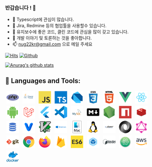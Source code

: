 ### 반갑습니다 ! 👋

- 🌱 Typescript에 관심이 많습니다.
- 👯 Jira, Redmine 등의 협업툴을 사용할수 있습니다.
- 🤔 유지보수에 좋은 코드, 클린 코드에 관심을 많이 갖고 있습니다.
- 💬 개발 이야기 및 토론하는 것을 좋아합니다.
- 📫 nug22kr@gmail.com 으로 메일 주세요

[![Hits](https://hits.seeyoufarm.com/api/count/incr/badge.svg?url=https%3A%2F%2Fgithub.com%2Fyousung%2Fhit-counter&count_bg=%2379C83D&title_bg=%23555555&icon=cakephp.svg&icon_color=%23E7E7E7&title=HITS&edge_flat=false)](https://blog.ysrim.com)  [![Github](https://img.shields.io/github/followers/yousung?label=Follow&style=social)](https://github.com/yousung)


[![Anurag's github stats](https://github-readme-stats.vercel.app/api?username=yousung&theme=vue-dark)](https://github.com/anuraghazra/github-readme-stats)

## 🧰 Languages and Tools:
<p align="left">
<!--lang-->
<!--php-->
<img src="https://raw.githubusercontent.com/github/explore/80688e429a7d4ef2fca1e82350fe8e3517d3494d/topics/php/php.png" alt="php" height="40" style="vertical-align:top; margin:4px">

<!--java-->
<img src="https://raw.githubusercontent.com/github/explore/80688e429a7d4ef2fca1e82350fe8e3517d3494d/topics/java/java.png" alt="java" height="40" style="vertical-align:top; margin:4px">
  
<!--javascript-->
<img src="https://raw.githubusercontent.com/github/explore/80688e429a7d4ef2fca1e82350fe8e3517d3494d/topics/javascript/javascript.png" alt="Javascript" height="40" style="vertical-align:top; margin:4px">

<!--typescript-->
<img src="https://raw.githubusercontent.com/github/explore/80688e429a7d4ef2fca1e82350fe8e3517d3494d/topics/typescript/typescript.png" alt="type script" height="40" style="vertical-align:top; margin:4px">

<!--dart-->
<img src="https://raw.githubusercontent.com/github/explore/80688e429a7d4ef2fca1e82350fe8e3517d3494d/topics/dart/dart.png" alt="dart" height="40" style="vertical-align:top; margin:4px">

<!--css-->
<img src="https://raw.githubusercontent.com/github/explore/80688e429a7d4ef2fca1e82350fe8e3517d3494d/topics/css/css.png" alt="css" height="40" style="vertical-align:top; margin:4px">

<!--html-->
<img src="https://raw.githubusercontent.com/github/explore/80688e429a7d4ef2fca1e82350fe8e3517d3494d/topics/html/html.png" alt="html" height="40" style="vertical-align:top; margin:4px">


<!--framework-->
<!--vue-->
<img src="https://raw.githubusercontent.com/github/explore/80688e429a7d4ef2fca1e82350fe8e3517d3494d/topics/vue/vue.png" alt="vue" height="40" style="vertical-align:top; margin:4px">

<!--react-->
<img src="https://raw.githubusercontent.com/github/explore/80688e429a7d4ef2fca1e82350fe8e3517d3494d/topics/react-native/react-native.png" alt="react" height="40" style="vertical-align:top; margin:4px">

<!--android-->
<img src="https://raw.githubusercontent.com/github/explore/80688e429a7d4ef2fca1e82350fe8e3517d3494d/topics/android/android.png" alt="android" height="40" style="vertical-align:top; margin:4px">

<!--laravel-->
<img src="https://raw.githubusercontent.com/github/explore/80688e429a7d4ef2fca1e82350fe8e3517d3494d/topics/laravel/laravel.png" alt="laravel" height="40" style="vertical-align:top; margin:4px">

<!--flutter-->
<img src="https://raw.githubusercontent.com/github/explore/80688e429a7d4ef2fca1e82350fe8e3517d3494d/topics/flutter/flutter.png" alt="flutter" height="40" style="vertical-align:top; margin:4px">

<!--vscode-->
<img src="https://raw.githubusercontent.com/github/explore/80688e429a7d4ef2fca1e82350fe8e3517d3494d/topics/visual-studio-code/visual-studio-code.png" alt="VS Code" height="40" style="vertical-align:top; margin:4px">

<!--mysql-->
<img src="https://raw.githubusercontent.com/github/explore/80688e429a7d4ef2fca1e82350fe8e3517d3494d/topics/mysql/mysql.png" alt="mysql" height="40" style="vertical-align:top; margin:4px">

<!--markdown-->
<img src="https://raw.githubusercontent.com/github/explore/80688e429a7d4ef2fca1e82350fe8e3517d3494d/topics/markdown/markdown.png" alt="markdown" height="40" style="vertical-align:top; margin:4px">


<!--nodejs-->
<img src="https://raw.githubusercontent.com/github/explore/80688e429a7d4ef2fca1e82350fe8e3517d3494d/topics/nodejs/nodejs.png" alt="nodejs" height="40" style="vertical-align:top; margin:4px">

<!--npm-->
<img src="https://raw.githubusercontent.com/github/explore/80688e429a7d4ef2fca1e82350fe8e3517d3494d/topics/npm/npm.png" alt="npm" height="40" style="vertical-align:top; margin:4px">

<!--redis-->
<img src="https://raw.githubusercontent.com/github/explore/80688e429a7d4ef2fca1e82350fe8e3517d3494d/topics/redis/redis.png" alt="redis" height="40" style="vertical-align:top; margin:4px">

<!--sql-->
<img src="https://raw.githubusercontent.com/github/explore/80688e429a7d4ef2fca1e82350fe8e3517d3494d/topics/sql/sql.png" alt="sql" height="40" style="vertical-align:top; margin:4px">

<!--vagrant-->
<img src="https://raw.githubusercontent.com/github/explore/80688e429a7d4ef2fca1e82350fe8e3517d3494d/topics/vagrant/vagrant.png" alt="vagrant" height="40" style="vertical-align:top; margin:4px">

<!--vim-->
<img src="https://raw.githubusercontent.com/github/explore/80688e429a7d4ef2fca1e82350fe8e3517d3494d/topics/vim/vim.png" alt="vim" height="40" style="vertical-align:top; margin:4px">

<!--windows-->
<img src="https://raw.githubusercontent.com/github/explore/80688e429a7d4ef2fca1e82350fe8e3517d3494d/topics/windows/windows.png" alt="windows" height="40" style="vertical-align:top; margin:4px">

<!--macos-->
<img src="https://raw.githubusercontent.com/github/explore/80688e429a7d4ef2fca1e82350fe8e3517d3494d/topics/macos/macos.png" alt="macos" height="40" style="vertical-align:top; margin:4px">

<!--etc-->
<!--linux-->
<img src="https://raw.githubusercontent.com/github/explore/80688e429a7d4ef2fca1e82350fe8e3517d3494d/topics/linux/linux.png" alt="linux" height="40" style="vertical-align:top; margin:4px">

<!--jquery-->
<img src="https://raw.githubusercontent.com/github/explore/80688e429a7d4ef2fca1e82350fe8e3517d3494d/topics/jquery/jquery.png" alt="jquery" height="40" style="vertical-align:top; margin:4px">

<!--json-->
<img src="https://raw.githubusercontent.com/github/explore/80688e429a7d4ef2fca1e82350fe8e3517d3494d/topics/json/json.png" alt="json" height="40" style="vertical-align:top; margin:4px">

<!--graphql-->
<img src="https://raw.githubusercontent.com/github/explore/80688e429a7d4ef2fca1e82350fe8e3517d3494d/topics/graphql/graphql.png" alt="graphql" height="40" style="vertical-align:top; margin:4px">

<!--git-->
<img src="https://raw.githubusercontent.com/github/explore/80688e429a7d4ef2fca1e82350fe8e3517d3494d/topics/git/git.png" alt="git" height="40" style="vertical-align:top; margin:4px">


<!--chrome-->
<img src="https://raw.githubusercontent.com/github/explore/80688e429a7d4ef2fca1e82350fe8e3517d3494d/topics/chrome/chrome.png" alt="chrome" height="40" style="vertical-align:top; margin:4px">

<!--firefox-->
<img src="https://raw.githubusercontent.com/github/explore/80688e429a7d4ef2fca1e82350fe8e3517d3494d/topics/firefox/firefox.png" alt="firefox" height="40" style="vertical-align:top; margin:4px">

<!--firebase-->
<img src="https://raw.githubusercontent.com/github/explore/80688e429a7d4ef2fca1e82350fe8e3517d3494d/topics/firebase/firebase.png" alt="firebase" height="40" style="vertical-align:top; margin:4px">

<!--es6-->
<img src="https://raw.githubusercontent.com/github/explore/80688e429a7d4ef2fca1e82350fe8e3517d3494d/topics/es6/es6.png" alt="es6" height="40" style="vertical-align:top; margin:4px">

<!--webpack-->
<img src="https://raw.githubusercontent.com/github/explore/80688e429a7d4ef2fca1e82350fe8e3517d3494d/topics/webpack/webpack.png" alt="webpack" height="40" style="vertical-align:top; margin:4px">

<!--bash-->
<img src="https://raw.githubusercontent.com/github/explore/80688e429a7d4ef2fca1e82350fe8e3517d3494d/topics/bash/bash.png" alt="bash" height="40" style="vertical-align:top; margin:4px">

<!--atom-->
<img src="https://raw.githubusercontent.com/github/explore/80688e429a7d4ef2fca1e82350fe8e3517d3494d/topics/atom/atom.png" alt="atom" height="40" style="vertical-align:top; margin:4px">

<!--aws-->
<img src="https://raw.githubusercontent.com/github/explore/80688e429a7d4ef2fca1e82350fe8e3517d3494d/topics/aws/aws.png" alt="VS Code" height="40" style="vertical-align:top; margin:4px">

<!--docker-->
<img src="https://raw.githubusercontent.com/github/explore/80688e429a7d4ef2fca1e82350fe8e3517d3494d/topics/docker/docker.png" alt="docker" height="40" style="vertical-align:top; margin:4px">

</p>

